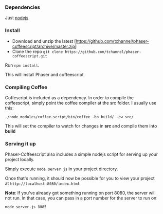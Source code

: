 ### Dependencies 

Just [nodejs](http://nodejs.org/)

### Install 

- Download and unzip the latest [https://github.com/tchannel/phaser-coffeescript/archive/master.zip]
- Clone the repo `git clone https://github.com/tchannel/phaser-coffeescript.git`


Run `npm install`.

This will install Phaser and coffeescript


### Compiling Coffee

Coffescript is included as a dependency. In order to compile the coffeescript, simply point the coffee compiler at the src folder. I usually use this:

    ./node_modules/coffee-script/bin/coffee -bo build/ -cw src/

This will set the compiler to watch for changes in **src** and compile them into **build**


### Serving it up

Phaser-Coffeescript also includes a simple nodejs script for serving up your project locally.

Simply execute `node server.js` in your project directory.

Once that's running, it should now be possible for you to view your project at `http://localhost:8080/index.html`

**Note**: If you've already got something running on port 8080, the server will not run. In that case, you can pass in a port number for the server to run on:

    node server.js 8085